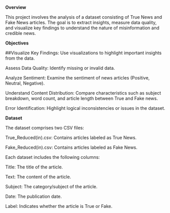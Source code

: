 **Overview**

This project involves the analysis of a dataset consisting of True News and Fake News articles. The goal is to extract insights, measure data quality, and visualize key findings to understand the nature of misinformation and credible news.

**Objectives**

##Visualize Key Findings: Use visualizations to highlight important insights from the data.

Assess Data Quality: Identify missing or invalid data.

Analyze Sentiment: Examine the sentiment of news articles (Positive, Neutral, Negative).

Understand Content Distribution: Compare characteristics such as subject breakdown, word count, and article length between True and Fake news.

Error Identification: Highlight logical inconsistencies or issues in the dataset.

**Dataset**

The dataset comprises two CSV files:

True_Reduced(in).csv: Contains articles labeled as True News.

Fake_Reduced(in).csv: Contains articles labeled as Fake News.

Each dataset includes the following columns:

Title: The title of the article.

Text: The content of the article.

Subject: The category/subject of the article.

Date: The publication date.

Label: Indicates whether the article is True or Fake.
